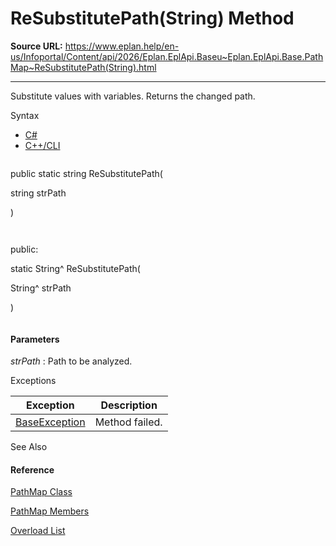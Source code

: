 # ReSubstitutePath(String) Method

**Source URL:** https://www.eplan.help/en-us/Infoportal/Content/api/2026/Eplan.EplApi.Baseu~Eplan.EplApi.Base.PathMap~ReSubstitutePath(String).html

---

Substitute values with variables. Returns the changed path.

Syntax

- [C#](#i-syntax-CS)
- [C++/CLI](#i-syntax-CPP2005)

```
```
public static string ReSubstitutePath( 
   string strPath
)
```
```

```
```
public:
static String^ ReSubstitutePath( 
   String^ strPath
)
```
```

#### Parameters

*strPath*
:   Path to be analyzed.

Exceptions

| Exception | Description |
| --- | --- |
| [BaseException](Eplan.EplApi.Baseu~Eplan.EplApi.Base.BaseException.html) | Method failed. |



See Also

#### Reference

[PathMap Class](Eplan.EplApi.Baseu~Eplan.EplApi.Base.PathMap.html)
  
[PathMap Members](Eplan.EplApi.Baseu~Eplan.EplApi.Base.PathMap_members.html)
  
[Overload List](Eplan.EplApi.Baseu~Eplan.EplApi.Base.PathMap~ReSubstitutePath.html)